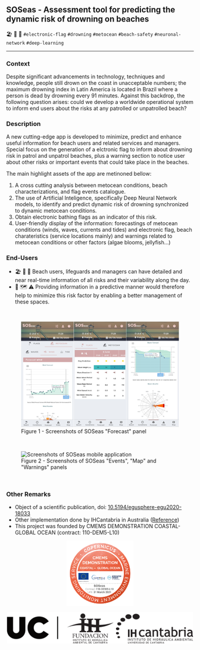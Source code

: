
## SOSeas - Assessment tool for predicting the dynamic risk of drowning on beaches

🏖️ 🛟 🚩 
`#electronic-flag` `#drowning` `#metocean` `#beach-safety` `#neuronal-network` `#deep-learning` 

---
### Context
Despite significant advancements in technology, techniques and knowledge, people still drown on the coast in unacceptable numbers; the maximum drowning index in Latin America is located in Brazil where a person is dead by drowning every 91 minutes. Against this backdrop, the following question arises: could we develop a worldwide operational system to inform end users about the risks at any patrolled or unpatrolled beach?

### Description
A new cutting-edge app is developed to minimize, predict and enhance useful information for beach users and related services and managers. Special focus on the generation of a elctronic flag to inform about drowning risk in patrol and unpatrol beaches, plus a warning section to notice user about other risks or important events that could take place in the beaches. 

The main highlight assets of the app are metinoned bellow: 
1. A cross cutting analysis between metocean conditions, beach characterizations, and flag events catalogue. 
2. The use of Artificial Inteligence, specifically Deep Neural Network models, to identify and predict dynamic risk of drowning synchronized to dynamic metocean conditions.
3. Obtain electronic bathing flags as an indicator of this risk.
4. User-friendly display of the information: forecastings of metocean conditions (winds, waves, currents and tides) and electronic flag, beach charateristics (service locations mainly) and warnings related to metocean conditions or other factors (algae blooms, jellyfish...)

### End-Users
* 🏖️ 🛟 💼 Beach users, lifeguards and  managers can have detailed and near real-time information of all risks and their variability along the day.
* 🌊 🗺️ ⚠️ Providing information in a predictive manner would therefore help to minimize this risk factor by enabling a better management of these spaces.

</br>
<figure>
    <img src="../_static/images/SOSeas_app_forecast.jpg" alt="Screenshots of SOSeas mobile application" />
    <figcaption>Figure 1 - Screenshots of SOSeas "Forecast" panel</figcaption>
</figure>
</br>
<figure>
    <img src="../_static/images/SOSeas_app_events_map_warnings.png" alt="Screenshots of SOSeas mobile application" />
    <figcaption>Figure 2 - Screenshots of SOSeas "Events", "Map" and "Warnings" panels</figcaption>
</figure>
</br>

### Other Remarks
* Object of a scientific publication, doi: [10.5194/egusphere-egu2020-18033](https://doi.org/10.5194/egusphere-egu2020-18033)
* Other implementation done by IHCantabria in Australia ([Reference]())
* This project was founded by CMEMS DEMONSTRATION COASTAL-GLOBAL OCEAN (contract: 110-DEM5-L10) 

<p align="center">
<img src="../_static/images/Global-Ocean-SOSeas-110-DEM5-L10.webp" width=180/>
</p>

<p align="center">
<img align="center" src="../_static/images/UC+FIHAC+IHCantabrianegro.png" width="500"/>
</p>
